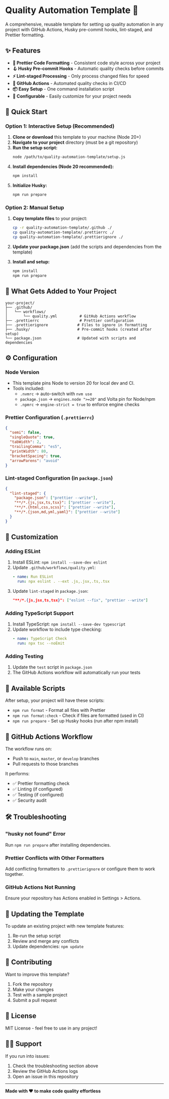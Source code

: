 # Quality Automation Template 🚀

A comprehensive, reusable template for setting up quality automation in any project with GitHub Actions, Husky pre-commit hooks, lint-staged, and Prettier formatting.

## ✨ Features

- **🔧 Prettier Code Formatting** - Consistent code style across your project
- **🪝 Husky Pre-commit Hooks** - Automatic quality checks before commits
- **⚡ Lint-staged Processing** - Only process changed files for speed
- **🤖 GitHub Actions** - Automated quality checks in CI/CD
- **📦 Easy Setup** - One command installation script
- **🔄 Configurable** - Easily customize for your project needs

## 🚀 Quick Start

### Option 1: Interactive Setup (Recommended)

1. **Clone or download** this template to your machine (Node 20+)
2. **Navigate to your project** directory (must be a git repository)
3. **Run the setup script:**
   ```bash
   node /path/to/quality-automation-template/setup.js
   ```
4. **Install dependencies (Node 20 recommended):**
   ```bash
   npm install
   ```
5. **Initialize Husky:**
   ```bash
   npm run prepare
   ```

### Option 2: Manual Setup

1. **Copy template files** to your project:
   ```bash
   cp -r quality-automation-template/.github ./
   cp quality-automation-template/.prettierrc ./
   cp quality-automation-template/.prettierignore ./
   ```

2. **Update your package.json** (add the scripts and dependencies from the template)

3. **Install and setup:**
   ```bash
   npm install
   npm run prepare
   ```

## 📁 What Gets Added to Your Project

```
your-project/
├── .github/
│   └── workflows/
│       └── quality.yml          # GitHub Actions workflow
├── .prettierrc                  # Prettier configuration
├── .prettierignore             # Files to ignore in formatting
├── .husky/                     # Pre-commit hooks (created after setup)
└── package.json                # Updated with scripts and dependencies
```

## ⚙️ Configuration

### Node Version
- This template pins Node to version 20 for local dev and CI.
- Tools included:
  - `.nvmrc` → auto-switch with `nvm use`
  - `package.json` → `engines.node ">=20"` and Volta pin for Node/npm
  - `.npmrc` → `engine-strict = true` to enforce engine checks


### Prettier Configuration (`.prettierrc`)
```json
{
  "semi": false,
  "singleQuote": true,
  "tabWidth": 2,
  "trailingComma": "es5",
  "printWidth": 80,
  "bracketSpacing": true,
  "arrowParens": "avoid"
}
```

### Lint-staged Configuration (in `package.json`)
```json
{
  "lint-staged": {
    "package.json": ["prettier --write"],
    "**/*.{js,jsx,ts,tsx}": ["prettier --write"],
    "**/*.{html,css,scss}": ["prettier --write"],
    "**/*.{json,md,yml,yaml}": ["prettier --write"]
  }
}
```

## 🔧 Customization

### Adding ESLint
1. Install ESLint: `npm install --save-dev eslint`
2. Update `.github/workflows/quality.yml`:
   ```yaml
   - name: Run ESLint
     run: npx eslint . --ext .js,.jsx,.ts,.tsx
   ```
3. Update `lint-staged` in `package.json`:
   ```json
   "**/*.{js,jsx,ts,tsx}": ["eslint --fix", "prettier --write"]
   ```

### Adding TypeScript Support
1. Install TypeScript: `npm install --save-dev typescript`
2. Update workflow to include type checking:
   ```yaml
   - name: TypeScript Check
     run: npx tsc --noEmit
   ```

### Adding Testing
1. Update the `test` script in `package.json`
2. The GitHub Actions workflow will automatically run your tests

## 📜 Available Scripts

After setup, your project will have these scripts:

- `npm run format` - Format all files with Prettier
- `npm run format:check` - Check if files are formatted (used in CI)
- `npm run prepare` - Set up Husky hooks (run after npm install)

## 🤖 GitHub Actions Workflow

The workflow runs on:
- Push to `main`, `master`, or `develop` branches
- Pull requests to those branches

It performs:
- ✅ Prettier formatting check
- ✅ Linting (if configured)
- ✅ Testing (if configured)  
- ✅ Security audit

## 🛠️ Troubleshooting

### "husky not found" Error
Run `npm run prepare` after installing dependencies.

### Prettier Conflicts with Other Formatters
Add conflicting formatters to `.prettierignore` or configure them to work together.

### GitHub Actions Not Running
Ensure your repository has Actions enabled in Settings > Actions.

## 🔄 Updating the Template

To update an existing project with new template features:
1. Re-run the setup script
2. Review and merge any conflicts
3. Update dependencies: `npm update`

## 🤝 Contributing

Want to improve this template?
1. Fork the repository
2. Make your changes
3. Test with a sample project
4. Submit a pull request

## 📄 License

MIT License - feel free to use in any project!

## 🙋‍♂️ Support

If you run into issues:
1. Check the troubleshooting section above
2. Review the GitHub Actions logs
3. Open an issue in this repository

---

**Made with ❤️ to make code quality effortless**
